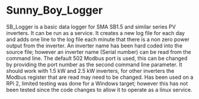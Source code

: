 # Sunny_Boy_Logger
SB_Logger is a basic data logger for SMA SB1.5 and similar series PV inverters. It can be run as a service. It creates a new log file for each day and adds one line to the log file each minute that there is a non zero power output from the inverter. An inverter name has been hard coded into the source file; however an inverter name (Serial number) can be read from the command line. The default 502 Modbus port is used, this can be changed by providing the port number as the second command line parameter. It should work with 1.5 kW and 2.5 kW inverters, for other inverters the Modbus register that are read may need to be changed. Has been used on a RPi 2, limited testing was done for a Windows target; however this has not been tested since the code changes to allow it to operate as a linux service.
